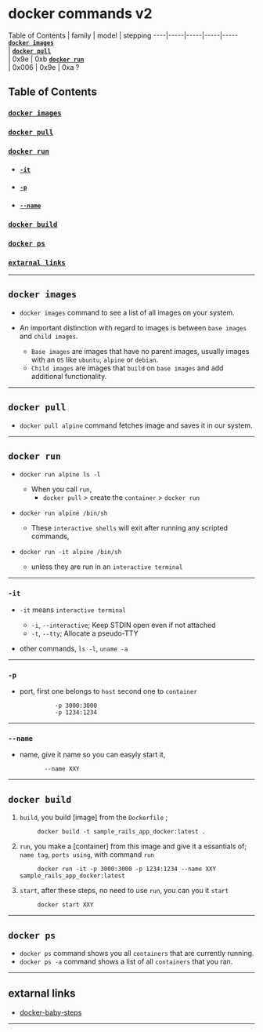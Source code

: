 # docker commands v2


Table of Contents | family | model | stepping 
----|-----|-----|-----|-----
**[`docker images`](#docker-images-1)**<br> | **[`docker pull`](#docker-pull-1)**<br> | 0x9e | 0xb
**[`docker run`](#docker-run-1)**<br> | 0x006 | 0x9e | 0xa ?

## Table of Contents

### **[`docker images`](#docker-images-1)**<br>

### **[`docker pull`](#docker-pull-1)**<br>

### **[`docker run`](#docker-run-1)**<br>

* #### **[`-it`](#-it-1)**<br>

* #### **[`-p`](#-p-1)**<br>

* #### **[`--name`](#--name-1)**<br>

### **[`docker build`](#docker-build-1)**<br>

### **[`docker ps`](#docker-ps-1)**<br>

### **[`extarnal links`](#extarnal-links-1)**<br>

----

## `docker images`

* `docker images` command to see a list of all images on your system.

* An important distinction with regard to images is between `base images` and `child images`.
    * `Base images` are images that have no parent images, usually images with an `OS` like `ubuntu`, `alpine` or `debian`.
    * `Child images` are images that `build` on `base images` and add additional functionality.

----

## `docker pull`

* `docker pull alpine` command fetches image and saves it in our system.

----

## `docker run`

* `docker run alpine ls -l`
  * When you call `run`,
    * `docker pull` > create the `container` > `docker run`

* `docker run alpine /bin/sh`
  * These `interactive shells` will exit after running any scripted commands,
* `docker run -it alpine /bin/sh`
  * unless they are run in an `interactive terminal`

----

### `-it`

* `-it` means `interactive terminal`
    * `-i`, `--interactive`; Keep STDIN open even if not attached
    * `-t`, `--tty`; Allocate a pseudo-TTY

* other commands, `ls -l`, `uname -a`

----

### `-p`

* port, first one belongs to `host` second  one to `container`

                -p 3000:3000
                -p 1234:1234

----

### `--name`

* name, give it name so you can easyly start it,

             --name XXY

----

## `docker build`

1. `build`, you build [image] from the `Dockerfile` ;

            docker build -t sample_rails_app_docker:latest .

2. `run`, you make a [container] from this image and give it a essantials of; `name tag`, `ports using`, with command `run`

            docker run -it -p 3000:3000 -p 1234:1234 --name XXY sample_rails_app_docker:latest

3. `start`, after these steps, no need to use `run`, you can you it `start`

            docker start XXY

----

## `docker ps`

* `docker ps` command shows you all `containers` that are currently running.
* `docker ps -a` command shows a list of all `containers` that you ran.

----

## extarnal links

* [docker-baby-steps](https://github.com/docker/labs/blob/master/beginner/chapters/webapps.md)

----

